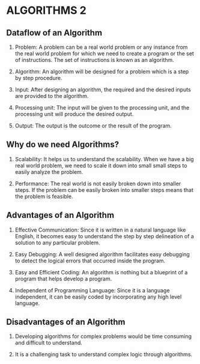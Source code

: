 # ALGORITHMS 2

## Dataflow of an Algorithm
1. Problem: A problem can be a real world problem or any instance from the real world
problem for which we need to create a program or the set of instructions. The set of
instructions is known as an algorithm.

2. Algorithm: An algorithm will be designed for a problem which is a step by step
procedure.

3. Input: After designing an algorithm, the required and the desired inputs are provided
to the algorithm.

4. Processing unit: The input will be given to the processing unit, and the processing
unit will produce the desired output.

5. Output: The output is the outcome or the result of the program.

## Why do we need Algorithms?

1. Scalability: It helps us to understand the scalability. When we have a big real world
problem, we need to scale it down into small small steps to easily analyze the
problem.

2. Performance: The real world is not easily broken down into smaller steps. If the
problem can be easily broken into smaller steps means that the problem is feasible.

## Advantages of an Algorithm

1. Effective Communication: Since it is written in a natural language like English, it
becomes easy to understand the step by step delineation of a solution to any
particular problem.

2. Easy Debugging: A well designed algorithm facilitates easy debugging to detect the
logical errors that occurred inside the program.

3. Easy and Efficient Coding: An algorithm is nothing but a blueprint of a program that
helps develop a program.

4. Independent of Programming Language: Since it is a language independent, it can
be easily coded by incorporating any high level language.

## Disadvantages of an Algorithm

1. Developing algorithms for complex problems would be time consuming and difficult
to understand.

2. It is a challenging task to understand complex logic through algorithms.

